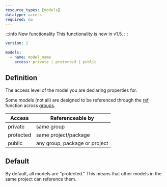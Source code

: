```yaml
---
resource_types: [models]
datatype: access
required: no
---
```


:::info New functionality
This functionality is new in v1.5.
:::

<File name='models/<schema>.yml'>

```yml
version: 2

models:
  - name: model_name
    access: private | protected | public
```

</File>

## Definition
The access level of the model you are declaring properties for.

Some models (not all) are designed to be referenced through the [ref](ref) function across [groups](build/groups).

| Access    | Referenceable by              |
|-----------|-------------------------------|
| private   | same group                    |
| protected | same project/package          |
| public    | any group, package or project |

## Default

By default, all models are "protected." This means that other models in the same project can reference them.
